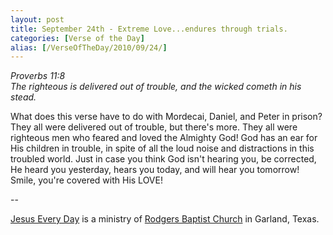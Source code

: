 ```yaml
---
layout: post
title: September 24th - Extreme Love...endures through trials.
categories: [Verse of the Day]
alias: [/VerseOfTheDay/2010/09/24/]
---
```


_Proverbs 11:8  
The righteous is delivered out of trouble, and the wicked cometh in
his stead._

What does this verse have to do with Mordecai, Daniel, and Peter in
prison? They all were delivered out of trouble, but there's more. They
all were righteous men who feared and loved the Almighty God! God has
an ear for His children in trouble, in spite of all the loud noise
and distractions in this troubled world. Just in case you think God
isn't hearing you, be corrected, He heard you yesterday, hears you
today, and will hear you tomorrow! Smile, you're covered with His
LOVE!

 --

<a href=http://jesuseveryday.net>Jesus Every Day</a> is a ministry of <a href=http://rodgersbaptist.net>Rodgers Baptist Church</a> in Garland, Texas.

